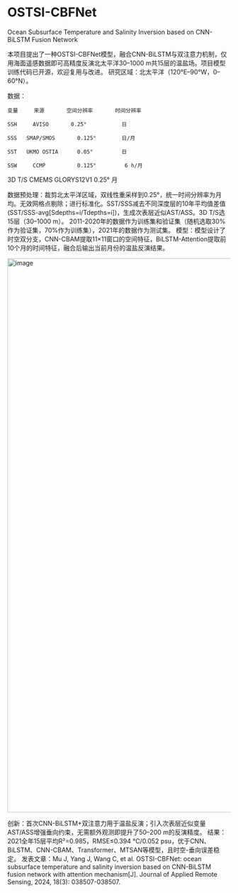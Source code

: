 # OSTSI-CBFNet
Ocean Subsurface Temperature and Salinity Inversion based on CNN-BiLSTM Fusion Network

本项目提出了一种OSTSI-CBFNet模型，融合CNN-BiLSTM与双注意力机制，仅用海面遥感数据即可高精度反演北太平洋30–1000 m共15层的温盐场。项目模型训练代码已开源，欢迎复用与改进。
研究区域：北太平洋（120°E–90°W，0–60°N）。

数据：

	变量	   来源	    空间分辨率	    时间分辨率	
	
	SSH	    AVISO      	0.25°       	日	
	
	SSS	  SMAP/SMOS 	  0.125°     	日/月	
	
	SST	  UKMO OSTIA	  0.05°	        日	
	
	SSW     CCMP 	      0.125°	     6 h/月	
	
3D T/S  	CMEMS     GLORYS12V1	  0.25°	月	

数据预处理：裁剪北太平洋区域，双线性重采样到0.25°，统一时间分辨率为月均。无效网格点剔除；进行标准化。SST/SSS减去不同深度层的10年平均值差值(SST/SSS-avg[Sdepths=i/Tdepths=i])，生成次表层近似AST/ASS。3D T/S选15层（30–1000 m）。
2011-2020年的数据作为训练集和验证集（随机选取30%作为验证集，70%作为训练集），2021年的数据作为测试集。
模型：模型设计了时空双分支，CNN-CBAM提取11×11窗口的空间特征，BiLSTM-Attention提取前10个月的时间特征，融合后输出当前月份的温盐反演结果。

<img width="3143" height="1250" alt="image" src="https://github.com/user-attachments/assets/03c9a993-3bed-4e56-9116-5c9cda5bc717" />

创新：首次CNN-BiLSTM+双注意力用于温盐反演；引入次表层近似变量AST/ASS增强垂向约束，无需额外观测即提升了50–200 m的反演精度。
结果：2021全年15层平均R²=0.985，RMSE≤0.394 ℃/0.052 psu，优于CNN、BiLSTM、CNN-CBAM、Transformer、MTSAN等模型，且时空-垂向误差稳定。
发表文章：Mu J, Yang J, Wang C, et al. OSTSI-CBFNet: ocean subsurface temperature and salinity inversion based on CNN-BiLSTM fusion network with attention mechanism[J]. Journal of Applied Remote Sensing, 2024, 18(3): 038507-038507.
